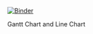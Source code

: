 [![Binder](https://mybinder.org/badge_logo.svg)](https://mybinder.org/v2/gh/simonlcho/construction/master)

Gantt Chart and Line Chart
